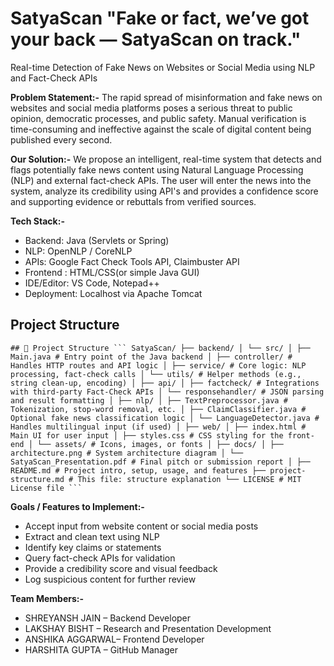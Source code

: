 # SatyaScan  "Fake or fact, we’ve got your back — SatyaScan on track."

Real-time Detection of Fake News on Websites or Social Media using NLP and Fact-Check APIs

**Problem Statement:-**
The rapid spread of misinformation and fake news on websites and social media platforms poses a serious threat to public opinion, democratic processes, and public safety. Manual verification is time-consuming and ineffective against the scale of digital content being published every second.

**Our Solution:-**
We propose an intelligent, real-time system that detects and flags potentially fake news content using Natural Language Processing (NLP) and external fact-check APIs. The user will enter the news into the system, analyze its credibility using API's and provides a confidence score and supporting evidence or rebuttals from verified sources.

**Tech Stack:-**
- Backend: Java (Servlets or Spring)
- NLP: OpenNLP / CoreNLP 
- APIs: Google Fact Check Tools API, Claimbuster API
- Frontend : HTML/CSS(or simple Java GUI)
- IDE/Editor: VS Code, Notepad++
- Deployment: Localhost via Apache Tomcat

##  Project Structure
  <pre><code>## 🧱 Project Structure ``` SatyaScan/ ├── backend/ │ └── src/ │ ├── Main.java # Entry point of the Java backend │ ├── controller/ # Handles HTTP routes and API logic │ ├── service/ # Core logic: NLP processing, fact-check calls │ └── utils/ # Helper methods (e.g., string clean-up, encoding) │ ├── api/ │ ├── factcheck/ # Integrations with third-party Fact-Check APIs │ └── responsehandler/ # JSON parsing and result formatting │ ├── nlp/ │ ├── TextPreprocessor.java # Tokenization, stop-word removal, etc. │ ├── ClaimClassifier.java # Optional fake news classification logic │ └── LanguageDetector.java # Handles multilingual input (if used) │ ├── web/ │ ├── index.html # Main UI for user input │ ├── styles.css # CSS styling for the front-end │ └── assets/ # Icons, images, or fonts │ ├── docs/ │ ├── architecture.png # System architecture diagram │ └── SatyaScan_Presentation.pdf # Final pitch or submission report │ ├── README.md # Project intro, setup, usage, and features ├── project-structure.md # This file: structure explanation └── LICENSE # MIT License file ``` </code></pre>

**Goals / Features to Implement:-**
-  Accept input from website content or social media posts
-  Extract and clean text using NLP
-  Identify key claims or statements
-  Query fact-check APIs for validation
-  Provide a credibility score and visual feedback
-  Log suspicious content for further review

 **Team Members:-**
- SHREYANSH JAIN – Backend Developer
- LAKSHAY BISHT – Research and Presentation Development 
- ANSHIKA AGGARWAL– Frontend Developer
- HARSHITA GUPTA – GitHub Manager 






